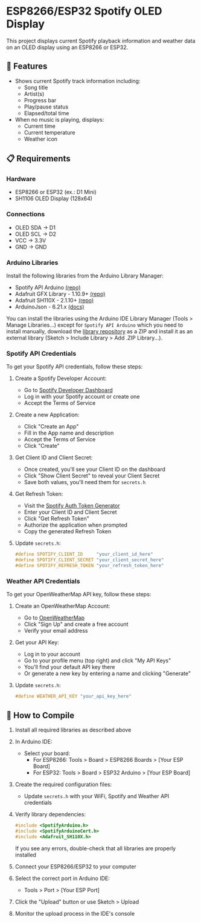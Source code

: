 # ESP8266/ESP32 Spotify OLED Display

This project displays current Spotify playback information and weather data on an OLED display using an ESP8266 or ESP32.

## 🎵 Features

- Shows current Spotify track information including:
  - Song title
  - Artist(s)
  - Progress bar
  - Play/pause status
  - Elapsed/total time
- When no music is playing, displays:
  - Current time
  - Current temperature
  - Weather icon

## 📋 Requirements

### Hardware
- ESP8266 or ESP32 (ex.: D1 Mini)
- SH1106 OLED Display (128x64)

### Connections
- OLED SDA -> D1
- OLED SCL -> D2
- VCC -> 3.3V
- GND -> GND

### Arduino Libraries
Install the following libraries from the Arduino Library Manager:

- Spotify API Arduino [(repo)](https://github.com/witnessmenow/spotify-api-arduino.git)
- Adafruit GFX Library - 1.10.9+ [(repo)](https://github.com/adafruit/Adafruit-GFX-Library)
- Adafruit SH110X - 2.1.10+ [(repo)](https://github.com/adafruit/Adafruit_SH110X.git)
- ArduinoJson - 6.21.x [(docs)](https://arduinojson.org/v6/doc/installation/)

You can install the libraries using the Arduino IDE Library Manager (Tools > Manage Libraries...) except for `Spotify API Arduino` which you need to install manually, download the [library repository](https://github.com/witnessmenow/spotify-api-arduino.git) as a ZIP and install it as an external library (Sketch > Include Library > Add .ZIP Library...).

### Spotify API Credentials

To get your Spotify API credentials, follow these steps:

1. Create a Spotify Developer Account:
   - Go to [Spotify Developer Dashboard](https://developer.spotify.com/dashboard)
   - Log in with your Spotify account or create one
   - Accept the Terms of Service

2. Create a new Application:
   - Click "Create an App" 
   - Fill in the App name and description
   - Accept the Terms of Service
   - Click "Create"

3. Get Client ID and Client Secret:
   - Once created, you'll see your Client ID on the dashboard
   - Click "Show Client Secret" to reveal your Client Secret
   - Save both values, you'll need them for `secrets.h`

4. Get Refresh Token:
   - Visit the [Spotify Auth Token Generator](https://spotify-refresh-token-generator.netlify.app/)
   - Enter your Client ID and Client Secret
   - Click "Get Refresh Token"
   - Authorize the application when prompted
   - Copy the generated Refresh Token

5. Update `secrets.h`:
   ```cpp
   #define SPOTIFY_CLIENT_ID     "your_client_id_here"
   #define SPOTIFY_CLIENT_SECRET "your_client_secret_here" 
   #define SPOTIFY_REFRESH_TOKEN "your_refresh_token_here"
   ```

### Weather API Credentials

To get your OpenWeatherMap API key, follow these steps:

1. Create an OpenWeatherMap Account:
   - Go to [OpenWeatherMap](https://openweathermap.org/)
   - Click "Sign Up" and create a free account
   - Verify your email address

2. Get your API Key:
   - Log in to your account
   - Go to your profile menu (top right) and click "My API Keys"
   - You'll find your default API key there
   - Or generate a new key by entering a name and clicking "Generate"

3. Update `secrets.h`:
   ```cpp
   #define WEATHER_API_KEY "your_api_key_here"
   ```

## 🔧 How to Compile

1. Install all required libraries as described above

2. In Arduino IDE:
   - Select your board:
     - For ESP8266: Tools > Board > ESP8266 Boards > [Your ESP Board]
     - For ESP32: Tools > Board > ESP32 Arduino > [Your ESP Board]

3. Create the required configuration files:
   - Update `secrets.h` with your WiFi, Spotify and Weather API credentials

4. Verify library dependencies:
   ```cpp
   #include <SpotifyArduino.h>
   #include <SpotifyArduinoCert.h>
   #include <Adafruit_SH110X.h>
   ```
   If you see any errors, double-check that all libraries are properly installed

5. Connect your ESP8266/ESP32 to your computer

6. Select the correct port in Arduino IDE:
   - Tools > Port > [Your ESP Port]

7. Click the "Upload" button or use Sketch > Upload

8. Monitor the upload process in the IDE's console
